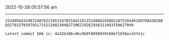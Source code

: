 2022-10-28 05:57:56 am

---

`2534956432487248763210531870218421011514986245802107528446189708430208852781570197931715212602304827396229262936311043150627049`

`Latest commit SHA is: 4a32b10bcd6c8b0f8698939160ef1036eca57e1c `
